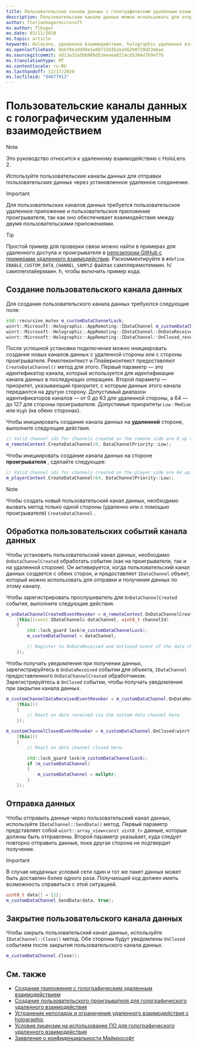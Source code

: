 ```yaml
---
title: Пользовательские каналы данных с голографическим удаленным взаимодействием
description: Пользовательские каналы данных можно использовать для отправки пользовательских данных через уже установленное удаленное подключение Holographic.
author: florianbagarmicrosoft
ms.author: flbagar
ms.date: 03/11/2020
ms.topic: article
keywords: HoloLens, удаленное взаимодействие, holographic удаленное взаимодействие, гарнитура смешанной реальности, гарнитура Windows Mixed, гарнитура виртуальной реальности, каналы данных
ms.openlocfilehash: bbbf0e1dd48e1e6872243b2ea562b0729d53ebae
ms.sourcegitcommit: dd13a32a5bb90bd53eeeea8214cd5384d7b9ef76
ms.translationtype: MT
ms.contentlocale: ru-RU
ms.lasthandoff: 11/17/2020
ms.locfileid: "94677913"
---
```

# <a name="custom-holographic-remoting-data-channels"></a>Пользовательские каналы данных с голографическим удаленным взаимодействием

>[!NOTE]
>Это руководство относится к удаленному взаимодействию с HoloLens 2.

Используйте пользовательские каналы данных для отправки пользовательских данных через установленное удаленное соединение.

>[!IMPORTANT]
>Для пользовательских каналов данных требуется пользовательское удаленное приложение и пользовательское приложение проигрывателя, так как оно обеспечивает взаимодействие между двумя пользовательскими приложениями.

>[!TIP]
>Простой пример для проверки связи можно найти в примерах для удаленного доступа и проигрывателя в [репозитории GitHub с примерами удаленного взаимодействия](https://github.com/microsoft/MixedReality-HolographicRemoting-Samples). Раскомментируйте в ```#define ENABLE_CUSTOM_DATA_CHANNEL_SAMPLE``` файлах самплеремотемаин. h/самплеплайермаин. h, чтобы включить пример кода.


## <a name="create-a-custom-data-channel"></a>Создание пользовательского канала данных


Для создания пользовательского канала данных требуются следующие поля:
```cpp
std::recursive_mutex m_customDataChannelLock;
winrt::Microsoft::Holographic::AppRemoting::IDataChannel m_customDataChannel = nullptr;
winrt::Microsoft::Holographic::AppRemoting::IDataChannel::OnDataReceived_revoker m_customChannelDataReceivedEventRevoker;
winrt::Microsoft::Holographic::AppRemoting::IDataChannel::OnClosed_revoker m_customChannelClosedEventRevoker;
```

После успешной установки подключения можно инициировать создание новых каналов данных с удаленной стороны или с стороны проигрывателя. Ремотеконтекст и Плайерконтекст предоставляют ```CreateDataChannel()``` метод для этого. Первый параметр — это идентификатор канала, который используется для идентификации канала данных в последующих операциях. Второй параметр — приоритет, указывающий приоритет, с которым данные этого канала передаются на другую сторону. Допустимый диапазон идентификаторов каналов — от 0 до 63 для удаленной стороны, а 64 — до 127 для стороны проигрывателя. Допустимые приоритеты ```Low``` : ```Medium``` или ```High``` (на обеих сторонах).

Чтобы инициировать создание канала данных на **удаленной** стороне, выполните следующие действия.
```cpp
// Valid channel ids for channels created on the remote side are 0 up to and including 63
m_remoteContext.CreateDataChannel(0, DataChannelPriority::Low);
```

Чтобы инициировать создание канала данных на стороне **проигрывателя** , сделайте следующее:
```cpp
// Valid channel ids for channels created on the player side are 64 up to and including 127
m_playerContext.CreateDataChannel(64, DataChannelPriority::Low);
```

>[!NOTE]
>Чтобы создать новый пользовательский канал данных, необходимо вызвать метод только одной стороны (удаленно или с помощью проигрывателя) ```CreateDataChannel``` .

## <a name="handling-custom-data-channel-events"></a>Обработка пользовательских событий канала данных

Чтобы установить пользовательский канал данных, необходимо ```OnDataChannelCreated``` обработать событие (как на проигрывателе, так и на удаленной стороне). Он активируется, когда пользовательский канал данных создается с обеих сторон, и предоставляет ```IDataChannel``` объект, который можно использовать для отправки и получения данных по этому каналу.

Чтобы зарегистрировать прослушиватель для ```OnDataChannelCreated``` события, выполните следующие действия.
```cpp
m_onDataChannelCreatedEventRevoker = m_remoteContext.OnDataChannelCreated(winrt::auto_revoke,
    [this](const IDataChannel& dataChannel, uint8_t channelId)
    {
        std::lock_guard lock(m_customDataChannelLock);
        m_customDataChannel = dataChannel;

        // Register to OnDataReceived and OnClosed event of the data channel here, see below...
    });
```

Чтобы получать уведомления при получении данных, зарегистрируйтесь в ```OnDataReceived``` событии для объекта, ```IDataChannel``` предоставленного ```OnDataChannelCreated``` обработчиком. Зарегистрируйтесь в ```OnClosed``` событии, чтобы получать уведомления при закрытии канала данных.

```cpp
m_customChannelDataReceivedEventRevoker = m_customDataChannel.OnDataReceived(winrt::auto_revoke, 
    [this]()
    {
        // React on data received via the custom data channel here.
    });

m_customChannelClosedEventRevoker = m_customDataChannel.OnClosed(winrt::auto_revoke,
    [this]()
    {
        // React on data channel closed here.

        std::lock_guard lock(m_customDataChannelLock);
        if (m_customDataChannel)
        {
            m_customDataChannel = nullptr;
        }
    });
```

## <a name="sending-data"></a>Отправка данных

Чтобы отправить данные через пользовательский канал данных, используйте ```IDataChannel::SendData()``` метод. Первый параметр представляет собой ```winrt::array_view<const uint8_t>``` данные, которые должны быть отправлены. Второй параметр указывает, куда следует повторно отправить данные, пока другая сторона не подтвердит получение. 

>[!IMPORTANT]
>В случае неудачных условий сети один и тот же пакет данных может быть доставлен более одного раза. Получающий код должен иметь возможность справиться с этой ситуацией.

```cpp
uint8_t data[] = {1};
m_customDataChannel.SendData(data, true);
```

## <a name="closing-a-custom-data-channel"></a>Закрытие пользовательского канала данных

Чтобы закрыть пользовательский канал данных, используйте ```IDataChannel::Close()``` метод. Обе стороны будут уведомлены ```OnClosed``` событием после закрытия пользовательского канала данных.

```cpp
m_customDataChannel.Close();
```

## <a name="see-also"></a>См. также
* [Создание приложения с голографическим удаленным взаимодействием](holographic-remoting-create-host.md)
* [Создание пользовательского проигрывателя для голографического удаленного взаимодействия](holographic-remoting-create-player.md)
* [Устранение неполадок и ограничения удаленного взаимодействия с holographic](holographic-remoting-troubleshooting.md)
* [Условия лицензии на использование ПО для голографического удаленного взаимодействия](https://docs.microsoft.com//legal/mixed-reality/microsoft-holographic-remoting-software-license-terms)
* [Заявление о конфиденциальности Майкрософт](https://go.microsoft.com/fwlink/?LinkId=521839)
